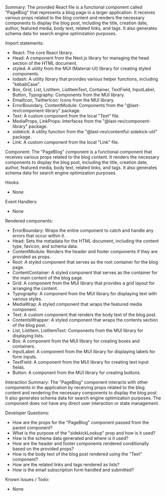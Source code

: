 Summary:
The provided React file is a functional component called "PageBlog" that represents a blog page in a larger application. It receives various props related to the blog content and renders the necessary components to display the blog post, including the title, creation date, author, featured media, body text, related links, and tags. It also generates schema data for search engine optimization purposes.

Import statements:
- React: The core React library.
- Head: A component from the Next.js library for managing the head section of the HTML document.
- styled: A utility from the MUI (Material-UI) library for creating styled components.
- lodash: A utility library that provides various helper functions, including "kebabCase".
- Box, Grid, List, ListItem, ListItemText, Container, TextField, InputLabel, Button, Typography: Components from the MUI library.
- EmailIcon, TwitterIcon: Icons from the MUI library.
- ErrorBoundary, ContentModule: Components from the "@last-rev/component-library" package.
- Text: A custom component from the local "Text" file.
- MediaProps, LinkProps: Interfaces from the "@last-rev/component-library" package.
- sidekick: A utility function from the "@last-rev/contentful-sidekick-util" package.
- Link: A custom component from the local "Link" file.

Component:
The "PageBlog" component is a functional component that receives various props related to the blog content. It renders the necessary components to display the blog post, including the title, creation date, author, featured media, body text, related links, and tags. It also generates schema data for search engine optimization purposes.

Hooks:
- None

Event Handlers:
- None

Rendered components:
- ErrorBoundary: Wraps the entire component to catch and handle any errors that occur within it.
- Head: Sets the metadata for the HTML document, including the content type, favicon, and schema data.
- ContentModule: Renders the header and footer components if they are provided as props.
- Root: A styled component that serves as the root container for the blog page.
- ContentContainer: A styled component that serves as the container for the main content of the blog page.
- Grid: A component from the MUI library that provides a grid layout for arranging the content.
- Typography: A component from the MUI library for displaying text with various styles.
- MediaWrap: A styled component that wraps the featured media component.
- Text: A custom component that renders the body text of the blog post.
- ContentsWrapper: A styled component that wraps the contents section of the blog post.
- List, ListItem, ListItemText: Components from the MUI library for displaying lists.
- Box: A component from the MUI library for creating boxes and containers.
- InputLabel: A component from the MUI library for displaying labels for form inputs.
- TextField: A component from the MUI library for creating text input fields.
- Button: A component from the MUI library for creating buttons.

Interaction Summary:
The "PageBlog" component interacts with other components in the application by receiving props related to the blog content and rendering the necessary components to display the blog post. It also generates schema data for search engine optimization purposes. The component does not have any direct user interaction or state management.

Developer Questions:
- How are the props for the "PageBlog" component passed from the parent component?
- What is the purpose of the "sidekickLookup" prop and how is it used?
- How is the schema data generated and where is it used?
- How are the header and footer components rendered conditionally based on the provided props?
- How is the body text of the blog post rendered using the "Text" component?
- How are the related links and tags rendered as lists?
- How is the email subscription form handled and submitted?

Known Issues / Todo:
- None